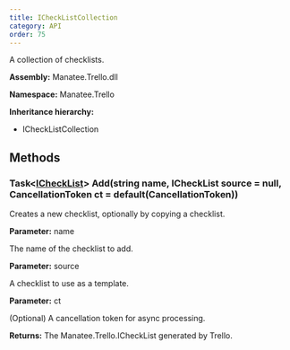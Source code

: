 ```yaml
---
title: ICheckListCollection
category: API
order: 75
---
```


A collection of checklists.

**Assembly:** Manatee.Trello.dll

**Namespace:** Manatee.Trello

**Inheritance hierarchy:**

- ICheckListCollection

## Methods

### Task&lt;[ICheckList](../ICheckList#ichecklist)&gt; Add(string name, ICheckList source = null, CancellationToken ct = default(CancellationToken))

Creates a new checklist, optionally by copying a checklist.

**Parameter:** name

The name of the checklist to add.

**Parameter:** source

A checklist to use as a template.

**Parameter:** ct

(Optional) A cancellation token for async processing.

**Returns:** The Manatee.Trello.ICheckList generated by Trello.

